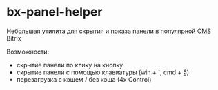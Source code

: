 # bx-panel-helper

Небольшая утилита для скрытия и показа панели в популярной CMS Bitrix


Возможности:
- скрытие панели по клику на кнопку
- скрытие панели с помощью клавиатуры (win + `, cmd + §)
- перезагрузка с кэшем / без кэша (4x Control)
